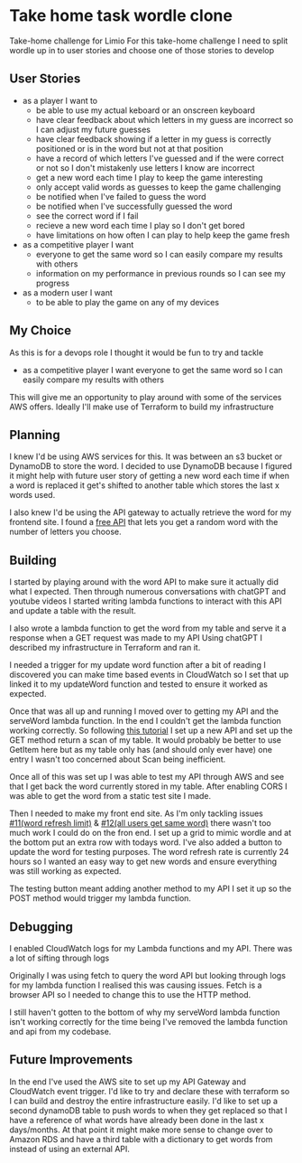 # Take home task wordle clone
Take-home challenge for Limio
For this take-home challenge I need to split wordle up in to user stories and choose one of those stories to develop


## User Stories

- as a player I want to 
    - be able to use my actual keboard or an onscreen keyboard
    - have clear feedback about which letters in my guess are incorrect so I can adjust my future guesses
    - have clear feedback showing if a letter in my guess is correctly positioned or is in the word but not at that position
    - have a record of which letters I've guessed and if the were correct or not so I don't mistakenly use letters I know are incorrect
    - get a new word each time I play to keep the game interesting
    - only accept valid words as guesses to keep the game challenging
    - be notified when I've failed to guess the word
    - be notified when I've successfully guessed the word
    - see the correct word if I fail
    - recieve a new word each time I play so I don't get bored
    - have limitations on how often I can play to help keep the game fresh
- as a competitive player I want 
    - everyone to get the same word so I can easily compare my results with others
    - information on my performance in previous rounds so I can see my progress
- as a modern user I want
    - to be able to play the game on any of my devices

## My Choice
As this is for a devops role I thought it would be fun to try and tackle

- as a competitive player I want everyone to get the same word so I can easily compare my results with others

This will give me an opportunity to play around with some of the services AWS offers.
Ideally I'll make use of Terraform to build my infrastructure

## Planning
I knew I'd be using AWS services for this. It was between an s3 bucket or DynamoDB to store the word. I decided to use DynamoDB because I figured it might help with future user story of getting a new word each time if when a word is replaced it get's shifted to another table which stores the last x words used.

I also knew I'd be using the API gateway to actually retrieve the word for my frontend site.
I found a [free API](https://random-word-api.vercel.app/) that lets you get a random word with the number of letters you choose.

## Building
I started by playing around with the word API to make sure it actually did what I expected. Then through numerous conversations with chatGPT and youtube videos I started writing lambda functions to interact with this API and update a table with the result.

I also wrote a lambda function to get the word from my table and serve it a response when a GET request was made to my API
Using chatGPT I described my infrastructure in Terraform and ran it.

I needed a trigger for my update word function after a bit of reading I discovered you can make time based events in CloudWatch so I set that up linked it to my updateWord function and tested to ensure it worked as expected.

Once that was all up and running I moved over to getting my API and the serveWord lambda function. In the end I couldn't get the lambda function working correctly. So following [this tutorial](https://github.com/mwittenbols/How-to-integrate-your-static-website-with-DynamoDB-without-using-Lambda) I set up a new API and set up the GET method return a scan of my table. It would probably be better to use GetItem here but as my table only has (and should only ever have) one entry I wasn't too concerned about Scan being inefficient.

Once all of this was set up I was able to test my API through AWS and see that I get back the word currently stored in my table. After enabling CORS I was able to get the word from a static test site I made.

Then I needed to make my front end site. As I'm only tackling issues [#11(word refresh limit)](https://github.com/JamesESS/wordleTakeHome/issues/11) & [#12(all users get same word)](https://github.com/JamesESS/wordleTakeHome/issues/12) there wasn't too much work I could do on the fron end.
I set up a grid to mimic wordle and at the bottom put an extra row with todays word. I've also added a button to update the word for testing purposes. The word refresh rate is currently 24 hours so I wanted an easy way to get new words and ensure everything was still working as expected.

The testing button meant adding another method to my API I set it up so the POST method would trigger my lambda function.
## Debugging
I enabled CloudWatch logs for my Lambda functions and my API. There was a lot of sifting through logs

Originally I was using fetch to query the word API but looking through logs for my lambda function I realised this was causing issues. Fetch is a browser API so I needed to change this to use the HTTP method.

I still haven't gotten to the bottom of why my serveWord lambda function isn't working correctly for the time being I've removed the lambda function and api from my codebase. 


## Future Improvements
In the end I've used the AWS site to set up my API Gateway and CloudWatch event trigger. I'd like to try and declare these with terraform so I can build and destroy the entire infrastructure easily.
I'd like to set up a second dynamoDB table to push words to when they get replaced so that I have a reference of what words have already been done in the last x days/months. At that point it might make more sense to change over to Amazon RDS and have a third table with a dictionary to get words from instead of using an external API.
